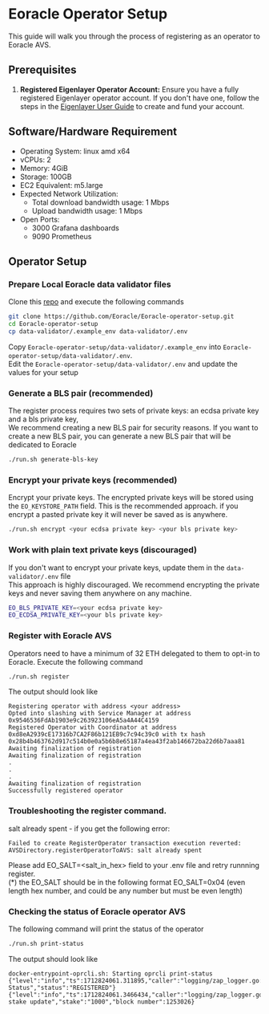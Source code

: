 # Eoracle Operator Setup
This guide will walk you through the process of registering as an operator to Eoracle AVS.

## Prerequisites
1. **Registered Eigenlayer Operator Account:** Ensure you have a fully registered Eigenlayer operator account. If you don't have one, follow the steps in the [Eigenlayer User Guide](https://docs.eigenlayer.xyz/restaking-guides/restaking-user-guide) to create and fund your account.

## Software/Hardware Requirement 
* Operating System: linux amd x64
* vCPUs: 2
* Memory: 4GiB 
* Storage: 100GB
* EC2 Equivalent: m5.large
* Expected Network Utilization:
  * Total download bandwidth usage: 1 Mbps
  * Upload bandwidth usage: 1 Mbps 
* Open Ports:
  * 3000 Grafana dashboards
  * 9090 Prometheus 

## Operator Setup
### ​Prepare Local Eoracle data validator files
Clone this [repo](https://github.com/Eoracle/Eoracle-operator-setup) and execute the following commands
```bash
git clone https://github.com/Eoracle/Eoracle-operator-setup.git
cd Eoracle-operator-setup
cp data-validator/.example_env data-validator/.env
```
Copy `Eoracle-operator-setup/data-validator/.example_env` into `Eoracle-operator-setup/data-validator/.env`.  
Edit the `Eoracle-operator-setup/data-validator/.env` and update the values for your setup

### Generate a BLS pair (recommended)
The register process requires two sets of private keys: an ecdsa private key and a bls private key,  
We recommend creating a new BLS pair for security reasons.
If you want to create a new BLS pair, you can generate a new BLS pair that will be dedicated to Eoracle
```bash
./run.sh generate-bls-key
```

### Encrypt your private keys (recommended)
Encrypt your private keys. The encrypted private keys will be stored using the `EO_KEYSTORE_PATH` field.
This is the recommended approach. if you encrypt a pasted private key it will never be saved as is anywhere.
```bash
./run.sh encrypt <your ecdsa private key> <your bls private key>
```

### Work with plain text private keys (discouraged)
If you don't want to encrypt your private keys, update them in the `data-validator/.env` file  
This approach is highly discouraged. We recommend encrypting the private keys and never saving them anywhere on any machine.  
```bash
EO_BLS_PRIVATE_KEY=<your ecdsa private key>
EO_ECDSA_PRIVATE_KEY=<your bls private key>
```

### Register with Eoracle AVS
Operators need to have a minimum of 32 ETH delegated to them to opt-in to Eoracle. Execute the following command 
```bash
./run.sh register
```

The output should look like
```
Registering operator with address <your address> 
Opted into slashing with Service Manager at address 0x9546536FdAb1903e9c263923106eA5a4A44C4159
Registered Operator with Coordinator at address 0xd8eA2939cE17316b7CA2F86b121EB9c7c94c39c0 with tx hash 0x28b4b463762d917c514b0e0a5b6b8e65187a4ea43f2ab146672ba22d6b7aaa81
Awaiting finalization of registration
Awaiting finalization of registration
.
.
.
Awaiting finalization of registration
Successfully registered operator
```

### Troubleshooting the register command.
salt already spent - if you get the following error:
```
Failed to create RegisterOperator transaction execution reverted: AVSDirectory.registerOperatorToAVS: salt already spent
```
Please add EO_SALT=<salt_in_hex> field to your .env file and retry runnning register.  
(*) the EO_SALT should be in the following format EO_SALT=0x04 (even length hex number, and could be any number but must be even length)

### Checking the status of Eoracle operator AVS
The following command will print the status of the operator
```bash
./run.sh print-status
```

The output should look like
```
docker-entrypoint-oprcli.sh: Starting oprcli print-status 
{"level":"info","ts":1712824061.311895,"caller":"logging/zap_logger.go:49","msg":"Operator Status","status":"REGISTERED"}
{"level":"info","ts":1712824061.3466434,"caller":"logging/zap_logger.go:49","msg":"Operator stake update","stake":"1000","block number":1253026}
```
